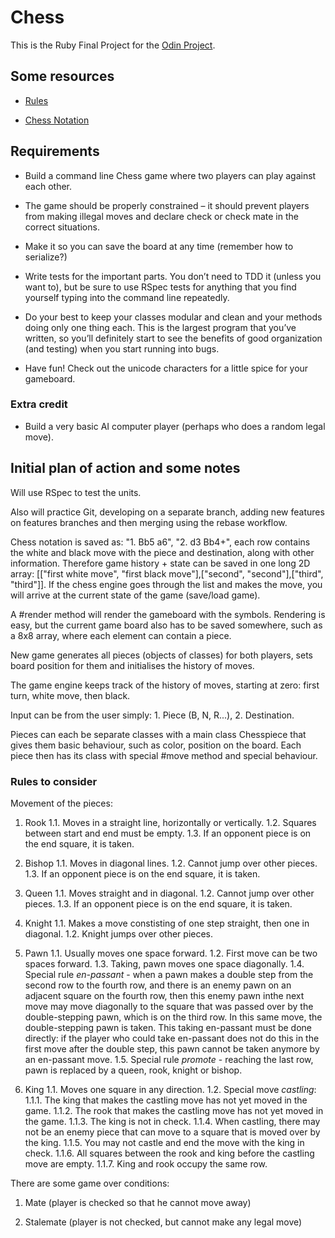 # Chess

This is the Ruby Final Project for the [Odin Project](https://www.theodinproject.com/lessons/ruby-ruby-final-project).

## Some resources

- [Rules](https://www.chessvariants.org/d.chess/chess.html)

- [Chess Notation](https://en.wikipedia.org/wiki/Chess_notation)

## Requirements

- Build a command line Chess game where two players can play against each other.

- The game should be properly constrained – it should prevent players from making illegal moves and declare check or check mate in the correct situations.

- Make it so you can save the board at any time (remember how to serialize?)

- Write tests for the important parts. You don’t need to TDD it (unless you want to), but be sure to use RSpec tests for anything that you find yourself typing into the command line repeatedly.

- Do your best to keep your classes modular and clean and your methods doing only one thing each. This is the largest program that you’ve written, so you’ll definitely start to see the benefits of good organization (and testing) when you start running into bugs.

- Have fun! Check out the unicode characters for a little spice for your gameboard.

### Extra credit

- Build a very basic AI computer player (perhaps who does a random legal move).

## Initial plan of action and some notes

Will use RSpec to test the units.

Also will practice Git, developing on a separate branch, adding new features on features branches and then merging using the rebase workflow.

Chess notation is saved as: "1. Bb5 a6", "2. d3 Bb4+", each row contains the white and black move with the piece and destination, along with other information. Therefore game history + state can be saved in one long 2D array: [["first white move", "first black move"],["second", "second"],["third", "third"]]. If the chess engine goes through the list and makes the move, you will arrive at the current state of the game (save/load game).

A #render method will render the gameboard with the symbols. Rendering is easy, but the current game board also has to be saved somewhere, such as a 8x8 array, where each element can contain a piece.

New game generates all pieces (objects of classes) for both players, sets board position for them and initialises the history of moves.

The game engine keeps track of the history of moves, starting at zero: first turn, white move, then black.

Input can be from the user simply: 1. Piece (B, N, R...), 2. Destination.

Pieces can each be separate classes with a main class Chesspiece that gives them basic behaviour, such as color, position on the board. Each piece then has its class with special #move method and special behaviour.

### Rules to consider

Movement of the pieces:

1. Rook
  1.1. Moves in a straight line, horizontally or vertically.
  1.2. Squares between start and end must be empty.
  1.3. If an opponent piece is on the end square, it is taken.

2. Bishop
  1.1. Moves in diagonal lines.
  1.2. Cannot jump over other pieces.
  1.3. If an opponent piece is on the end square, it is taken.

3. Queen
  1.1. Moves straight and in diagonal.
  1.2. Cannot jump over other pieces.
  1.3. If an opponent piece is on the end square, it is taken.

4. Knight
  1.1. Makes a move constisting of one step straight, then one in diagonal.
  1.2. Knight jumps over other pieces.

5. Pawn
  1.1. Usually moves one space forward.
  1.2. First move can be two spaces forward.
  1.3. Taking, pawn moves one space diagonally.
  1.4. Special rule *en-passant* - when a pawn makes a double step from the second row to the fourth row, and there is an enemy pawn on an adjacent square on the fourth row, then this enemy pawn inthe next move may move diagonally to the square that was passed over by the double-stepping pawn, which is on the third row. In this same move, the double-stepping pawn is taken. This taking en-passant must be done directly: if the player who could take en-passant does not do this in the first move after the double step, this pawn cannot be taken anymore by an en-passant move.
  1.5. Special rule *promote* - reaching the last row, pawn is replaced by a queen, rook, knight or bishop.

6. King
  1.1. Moves one square in any direction.
  1.2. Special move *castling*:
    1.1.1. The king that makes the castling move has not yet moved in the game.
    1.1.2. The rook that makes the castling move has not yet moved in the game.
    1.1.3. The king is not in check.
    1.1.4. When castling, there may not be an enemy piece that can move to a square that is moved over by the king.
    1.1.5. You may not castle and end the move with the king in check.
    1.1.6. All squares between the rook and king before the castling move are empty.
    1.1.7. King and rook occupy the same row.

There are some game over conditions:

1. Mate (player is checked so that he cannot move away)

2. Stalemate (player is not checked, but cannot make any legal move)
